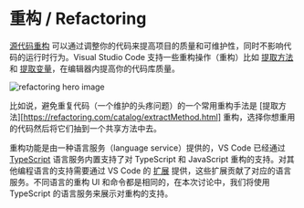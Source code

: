 # 重构 / Refactoring

[源代码重构](https://en.wikipedia.org/wiki/Code_refactoring) 可以通过调整你的代码来提高项目的质量和可维护性，同时不影响代码的运行时行为。Visual Studio Code 支持一些重构操作（重构）比如 [提取方法](https://refactoring.com/catalog/extractMethod.html) 和 [提取变量](https://refactoring.com/catalog/extractVariable.html)，在编辑器内提高你的代码库质量。

![refactoring hero image](https://code.visualstudio.com/assets/docs/editor/refactoring/refactoring-hero.png)

比如说，避免重复代码（一个维护的头疼问题）的一个常用重构手法是 [提取方法][https://refactoring.com/catalog/extractMethod.html] 重构，选择你想重用的代码然后将它们抽到一个共享方法中去。

重构功能是由一种语言服务（language service）提供的，VS Code 已经通过 [TypeScript](https://www.typescriptlang.org/) 语言服务内置支持了对 TypeScript 和 JavaScript 重构的支持。对其他编程语言的支持需要通过 VS Code 的 [扩展](https://code.visualstudio.com/docs/editor/extension-gallery) 提供，这些扩展贡献了对应的语言服务。不同语言的重构 UI 和命令都是相同的，在本次讨论中，我们将使用 TypeScript 的语言服务来展示对重构的支持。
